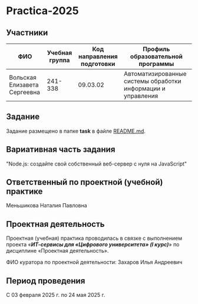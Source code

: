 # Practica-2025

## Участники

| ФИО                          | Учебная группа | Код направления подготовки | Профиль образовательной программы                            |
| ---------------------------- | -------------- | -------------------------- | ------------------------------------------------------------ |
| Вольская Елизавета Сергеевна | 241-338        | 09.03.02                   | Автоматизированные системы обработки информации и управления |

## Задание

Задание размещено в папке **task** в файле [README.md](task/README.md).

## Вариативная часть задания

"Node.js: создайте свой собственный веб-сервер с нуля на JavaScript"

## Ответственный по проектной (учебной) практике

Меньшикова Наталия Павловна

## Проектная деятельность

Проектная (учебная) практика проводилась в связке с выполнением проекта «**_ИТ-сервисы для «Цифрового университета» (I курс)_**» по дисциплине «Проектная деятельность».

ФИО куратора по проектной деятельности: Захаров Илья Андреевич

## Период проведения

С 03 февраля 2025 г. по 24 мая 2025 г.
